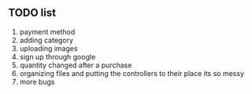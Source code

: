 ## TODO list

1. payment method
2. adding category
3. uploading images
4. sign up through google
5. quantity changed after a purchase
6. organizing files and putting the controllers to their place its so messy
7. more bugs